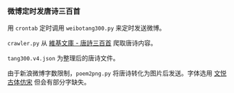 ### 微博定时发唐诗三百首

用 `crontab` 定时调用 `weibotang300.py` 来定时发送微博。

`crawler.py` 从 [維基文庫 - 唐詩三百首](https://zh.wikisource.org/zh-hant/%E5%94%90%E8%A9%A9%E4%B8%89%E7%99%BE%E9%A6%96) 爬取唐诗内容。

`tang300.v4.json` 为整理后的唐诗文件。

由于新浪微博字数限制，`poem2png.py` 将唐诗转化为图片后发送。字体选用 [文悦古体仿宋](http://wytype.com/typeface/WyueGutiFangsong/) 但会有部分字缺失。
